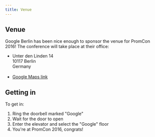 ```yaml
---
title: Venue
---
```


## Venue

Google Berlin has been nice enough to sponsor the venue for PromCon 2016! The
conference will take place at their office:

* Unter den Linden 14<br>10117 Berlin<br>Germany<br><br>
* [Google Maps link](https://goo.gl/maps/a9cCmgbsq7L2)

## Getting in

To get in:

1. Ring the doorbell marked "Google"
2. Wait for the door to open
3. Enter the elevator and select the "Google" floor
4. You're at PromCon 2016, congrats!
